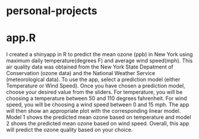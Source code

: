 # personal-projects

# app.R
I created a shinyapp in R to predict the mean ozone (ppb) in New York using maximum daily temperature(degrees F) and average wind speed(mph). This air quality data was obtained from the New York State Depatment of Conservation (ozone data) and the National Weather Service (meteorological data). To use the app, select a prediction model (either Temperature or Wind Speed). Once you have chosen a prediction model, choose your desired value from the sliders. For temperature, you will be choosing a temperature between 50 and 110 degrees fahrenheit. For wind speed, you will be choosing a wind speed between 0 and 15 mph. The app will then show an appropriate plot with the corresponding linear model. Model 1 shows the predicted mean ozone based on temperature and model 2 shows the predicted mean ozone based on wind speed. Overall, this app will predict the ozone quality based on your choice. 
